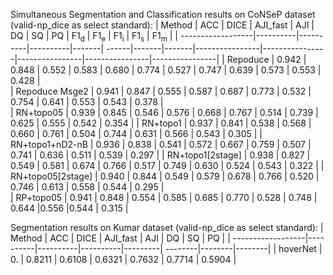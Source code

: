 Simultaneous Segmentation and Classification results on CoNSeP dataset (valid-np_dice as select standard): 
| Method            | ACC      | DICE     | AJI_fast | AJI   | DQ    | SQ    | PQ    | F1<sub>d</sub> | F1<sub>e</sub> | F1<sub>i</sub> | F1<sub>s</sub> | F1<sub>m</sub> |
| ------------------|----------|----------|----------|-------| ------|-------|-------|----------------|----------------|----------------|----------------|----------------|
| Repoduce          | 0.942    | 0.848    | 0.552    | 0.583 | 0.680 | 0.774 | 0.527 | 0.747          | 0.639          | 0.573          | 0.553          | 0.428          |  
| Repoduce Msge2    | 0.941    | 0.847    | 0.555    | 0.587 | 0.687 | 0.773 | 0.532 | 0.754          | 0.641          | 0.553          | 0.543          | 0.378          |                
| RN+topo05         | 0.939    | 0.845    | 0.546    | 0.576 | 0.668 | 0.767 | 0.514 | 0.739          | 0.625          | 0.555          | 0.542          | 0.354          |
| RN+topo1          | 0.937    | 0.841    | 0.538    | 0.568 | 0.660 | 0.761 | 0.504 | 0.744          | 0.631          | 0.566          | 0.543          | 0.305          |
| RN+topo1+nD2-nB   | 0.936    | 0.838    | 0.541    | 0.572 | 0.667 | 0.759 | 0.507 | 0.741          | 0.636          | 0.511          | 0.539          | 0.297          |
| RN+topo1[2stage]  | 0.938    | 0.827    | 0.549    | 0.581 | 0.674 | 0.766 | 0.517 | 0.749          | 0.630          | 0.524          | 0.543          | 0.322          | 
| RN+topo05[2stage] | 0.940    | 0.844    | 0.549    | 0.579 | 0.678 | 0.766 | 0.520 | 0.746          | 0.613          | 0.558          | 0.544          | 0.295          |  
| RP+topo05         | 0.941    | 0.848    | 0.554    | 0.585 | 0.685 | 0.770 | 0.528 | 0.748          | 0.644          |0.556           |0.544           | 0.315          |



Segmentation results on Kumar dataset (valid-np_dice as select standard): 
| Method            | ACC      | DICE     | AJI_fast | AJI     | DQ      | SQ     | PQ     |
| ------------------|----------|----------|----------|---------| --------|--------|--------|
| hoverNet          | 0.       | 0.8211   | 0.6108   | 0.6321  | 0.7632  | 0.7714 | 0.5904 |
